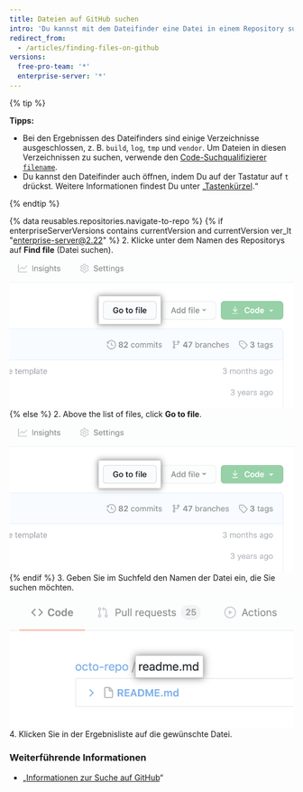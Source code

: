 ```yaml
---
title: Dateien auf GitHub suchen
intro: 'Du kannst mit dem Dateifinder eine Datei in einem Repository suchen. Um eine Datei über mehreren Repositorys auf {% data variables.product.product_name %} zu suchen, verwende den [Code-Suchqualifizierer `filename`](/articles/searching-code#search-by-filename).'
redirect_from:
  - /articles/finding-files-on-github
versions:
  free-pro-team: '*'
  enterprise-server: '*'
---
```


{% tip %}

**Tipps:**

- Bei den Ergebnissen des Dateifinders sind einige Verzeichnisse ausgeschlossen, z. B. `build`, `log`, `tmp` und `vendor`. Um Dateien in diesen Verzeichnissen zu suchen, verwende den [Code-Suchqualifizierer `filename`](/articles/searching-code#search-by-filename).
- Du kannst den Dateifinder auch öffnen, indem Du auf der Tastatur auf `t` drückst. Weitere Informationen findest Du unter „[Tastenkürzel](/articles/keyboard-shortcuts).“

{% endtip %}

{% data reusables.repositories.navigate-to-repo %}
{% if enterpriseServerVersions contains currentVersion and currentVersion ver_lt "enterprise-server@2.22" %}
2. Klicke unter dem Namen des Repositorys auf **Find file** (Datei suchen). ![Schaltfläche „Find file“ (Datei finden)](/assets/images/help/search/find-file-button.png)
{% else %}
2. Above the list of files, click **Go to file**. ![Schaltfläche „Find file“ (Datei finden)](/assets/images/help/search/find-file-button.png)
{% endif %}
3. Geben Sie im Suchfeld den Namen der Datei ein, die Sie suchen möchten. ![Suchfeld zur Dateisuche](/assets/images/help/search/find-file-search-field.png)
4. Klicken Sie in der Ergebnisliste auf die gewünschte Datei.

### Weiterführende Informationen

- „[Informationen zur Suche auf GitHub](/articles/about-searching-on-github)“

